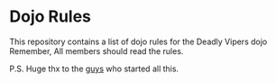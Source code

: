 Dojo Rules
==========

This repository contains a list of dojo rules for the Deadly Vipers dojo
Remember, All members should read the rules.

P.S. Huge thx to the [guys](https://github.com/deadlyvipers) who started all this.
